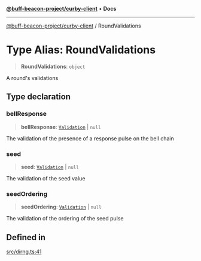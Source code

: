 [**@buff-beacon-project/curby-client**](../index.md) • **Docs**

***

[@buff-beacon-project/curby-client](../index.md) / RoundValidations

# Type Alias: RoundValidations

> **RoundValidations**: `object`

A round's validations

## Type declaration

### bellResponse

> **bellResponse**: [`Validation`](Validation.md) \| `null`

The validation of the presence of a response pulse on the bell chain

### seed

> **seed**: [`Validation`](Validation.md) \| `null`

The validation of the seed value

### seedOrdering

> **seedOrdering**: [`Validation`](Validation.md) \| `null`

The validation of the ordering of the seed pulse

## Defined in

[src/dirng.ts:41](https://github.com/buff-beacon-project/curby-js-client/blob/ce0e851c9bd9e50ac8f84d3519f029bd8ad289d0/src/dirng.ts#L41)
